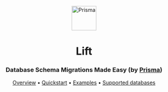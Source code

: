 <p align="center"><a href="https://www.prisma.io"><img src="https://svgur.com/i/D08.svg" alt="Prisma" height="66px"></a></p>

<p><h1 align="center">Lift</h1></p>
<p><h3 align="center">Database Schema Migrations Made Easy (by <a href="">Prisma</a>)</h3></p>

<p align="center">
  <a href="#overview">Overview</a> • <a href="#quickstart">Quickstart</a> • <a href="#examples">Examples</a> • <a href="#supported-databases">Supported databases</a> 
</p>
